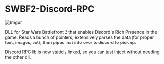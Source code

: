 # SWBF2-Discord-RPC

![Imgur](https://i.imgur.com/ieitGUg.png)

DLL for Star Wars Battlefront 2 that enables Discord's Rich Presence in the 
game.  Reads a bunch of pointers, extensively parses the data (for proper 
text, images, ect), then pipes that info over to discord to pick up.

Discord RPC lib is now staticly linked, so you can just inject without 
needing the other dll.
